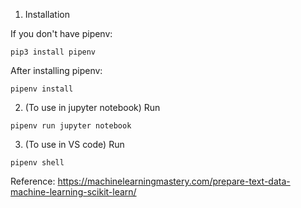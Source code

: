 1. Installation

If you don't have pipenv:
```
pip3 install pipenv
```

After installing pipenv:
```
pipenv install
```

2. (To use in jupyter notebook) Run

```
pipenv run jupyter notebook
```

3. (To use in VS code) Run
```
pipenv shell
```

Reference:
https://machinelearningmastery.com/prepare-text-data-machine-learning-scikit-learn/
